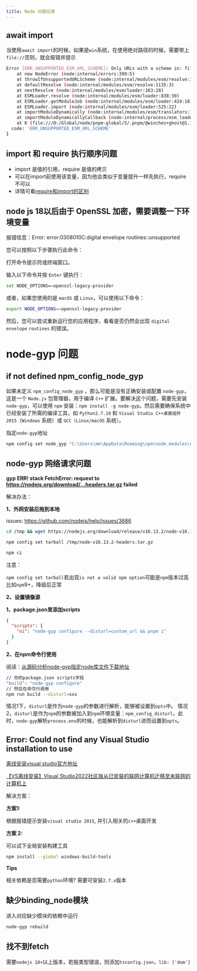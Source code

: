 ```yaml
---
title: Node 问题记录
---
```


## await import

当使用`await import`的时候，如果是`win`系统，在使用绝对路径的时候，需要带上`file://`否则，就会报错并提示

```bash
Error [ERR_UNSUPPORTED_ESM_URL_SCHEME]: Only URLs with a scheme in: file and data are supported by the default ESM loader. On Windows, absolute paths must be valid file:// URLs. Received protocol 'd:'
    at new NodeError (node:internal/errors:399:5)
    at throwIfUnsupportedURLScheme (node:internal/modules/esm/resolve:1059:11)
    at defaultResolve (node:internal/modules/esm/resolve:1135:3)
    at nextResolve (node:internal/modules/esm/loader:163:28)
    at ESMLoader.resolve (node:internal/modules/esm/loader:838:30)
    at ESMLoader.getModuleJob (node:internal/modules/esm/loader:424:18)
    at ESMLoader.import (node:internal/modules/esm/loader:525:22)
    at importModuleDynamically (node:internal/modules/esm/translators:110:35)
    at importModuleDynamicallyCallback (node:internal/process/esm_loader:35:14)
    at K (file:///D:/Global/node/pnpm-global/5/.pnpm/@winches+ghost@1.1.9_vue@3.2.47/node_modules/@winches/ghost/dist/bin.js:3:1533) {
  code: 'ERR_UNSUPPORTED_ESM_URL_SCHEME'
}
```

## import 和 require 执行顺序问题

- import 是值的引用，require 是值的拷贝
- 可以在import前使用该变量，因为他会类似于变量提升一样先执行，require不可以
- 详情可看[require和import的区别](https://zhuanlan.zhihu.com/p/121770261)

## node js 18以后由于 OpenSSL 加密，需要调整一下环境变量

报错信息：Error: error:0308010C:digital envelope routines::unsupported

您可以按照以下步骤执行此命令：

打开命令提示符或终端窗口。

输入以下命令并按 `Enter` 键执行：

```bash
set NODE_OPTIONS=–openssl-legacy-provider
```

或者，如果您使用的是 `macOS` 或 `Linux`，可以使用以下命令：

```bash
export NODE_OPTIONS=–openssl-legacy-provider
```

然后，您可以尝试重新运行您的应用程序，看看是否仍然会出现 `digital envelope` `routines` 的错误。

# node-gyp 问题

## if not defined npm_config_node_gyp

如果未定义 `npm_config_node_gyp` ，那么可能是没有正确安装或配置 `node-gyp`，这是一个 `Node.js` 包管理器，用于编译 `C++` 扩展。要解决这个问题，需要先安装 `node-gyp`，可以使用 `npm` 安装：`npm install -g node-gyp`。然后需要确保系统中已经安装了所需的编译工具，如 `Python2.7.10` 和 `Visual Studio C++桌面组件 2015`（`Windows` 系统）或 `GCC（Linux/macOS` 系统）。

指定`node-gyp`地址

```bash
npm config set node_gyp "C:\Users\me\AppData\Roaming\npm\node_modules\node-gyp\bin\node-gyp.js"
```

## node-gyp 网络请求问题

**gyp ERR! stack FetchError: request to https://nodejs.org/download/...headers.tar.gz failed**

解决办法：

**1、外网安装后拖到本地**

issues: https://github.com/nodejs/help/issues/3686

```bash
cd /tmp && wget https://nodejs.org/download/release/v16.13.2/node-v16.13.2-headers.tar.gz

npm config set tarball /tmp/node-v16.13.2-headers.tar.gz

npm ci
```

注意：

`npm config set tarball`若出现`is not a valid npm option`可能是`npm`版本过高比如`npm`9+，降级后正常

**2、设置镜像源**

**1、package.json里添加scripts**

```json
{
  "scripts": {
    "ni": "node-gyp configure --disturl=custom_url && pnpm i"
  }
}
```

**2、在npm命令行使用**

阅读：[从源码分析node-gyp指定node库文件下载地址](https://juejin.cn/post/6963147704075550757)

```bash
// 你的package.json scripts字段
"build": "node-gyp configure"
// 然后在命令行调用
npm run build --disturl=xxx
```

情况1下，`disturl`是作为`node-gyp`的参数进行解析，能够被设置到`opts`中。
情况2，`disturl`是作为`npm`的参数被加入到`npm`环境变量：`npm_config_disturl`，此时，`node-gyp`解析`process.env`的时候，也能解析到`disturl`进而设置到`opts`。

## Error: Could not find any Visual Studio installation to use

[离线安装visual studio官方地址](https://learn.microsoft.com/zh-cn/visualstudio/install/create-an-offline-installation-of-visual-studio?view=vs-2022&source=recommendations)

[【VS离线安装】Visual Studio2022社区版从已安装的联网计算机迁移至未联网的计算机上](https://blog.csdn.net/weixin_44589672/article/details/132274672)

解决方案：

**方案1:**

根据报错提示安装`visual studio 2015`, 并引入相关的`c++`桌面开发

**方案 2:**

可以试下全局安装构建工具

```bash
npm install --global windows-build-tools
```

**Tips**

相关依赖是否需要`python`环境? 需要可安装`2.7.x`版本

## 缺少binding_node模块

进入对应缺少模块的依赖中运行

```bash
node-gyp rebuild
```

## 找不到fetch

需要`nodejs 18+`以上版本，若报类型错误，则添加`tsconfig.json`，`lib: ['dom']`
